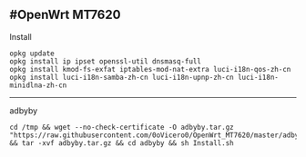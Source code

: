 #OpenWrt MT7620
-------------------------------------------------------------------------------
Install
```
opkg update
opkg install ip ipset openssl-util dnsmasq-full
opkg install kmod-fs-exfat iptables-mod-nat-extra luci-i18n-qos-zh-cn
opkg install luci-i18n-samba-zh-cn luci-i18n-upnp-zh-cn luci-i18n-minidlna-zh-cn

```
-------------------------------------------------------------------------------
adbyby
```
cd /tmp && wget --no-check-certificate -O adbyby.tar.gz "https://raw.githubusercontent.com/0oVicero0/OpenWrt_MT7620/master/adbyby.tar.gz" && tar -xvf adbyby.tar.gz && cd adbyby && sh Install.sh
```
